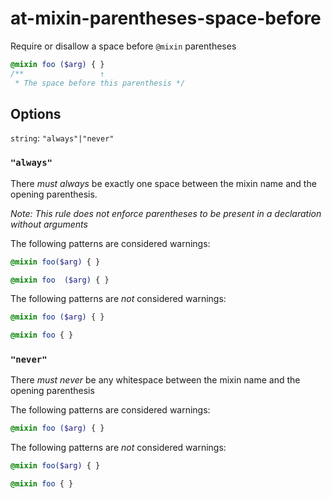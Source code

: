 # at-mixin-parentheses-space-before

Require or disallow a space before `@mixin` parentheses

```scss
@mixin foo ($arg) { }
/**                 ↑
 * The space before this parenthesis */
```

## Options

`string`: `"always"|"never"`

### `"always"`

There *must always* be exactly one space between the mixin name and the opening parenthesis. 

*Note: This rule does not enforce parentheses to be present in a declaration without arguments*

The following patterns are considered warnings:

```scss
@mixin foo($arg) { }
```
```scss
@mixin foo  ($arg) { }
```

The following patterns are *not* considered warnings:

```scss
@mixin foo ($arg) { }
```
```scss
@mixin foo { }
```

### `"never"`

There *must never* be any whitespace between the mixin name and the opening parenthesis

The following patterns are considered warnings:

```scss
@mixin foo ($arg) { }
```

The following patterns are *not* considered warnings:

```scss
@mixin foo($arg) { }
```
```scss
@mixin foo { }
```
